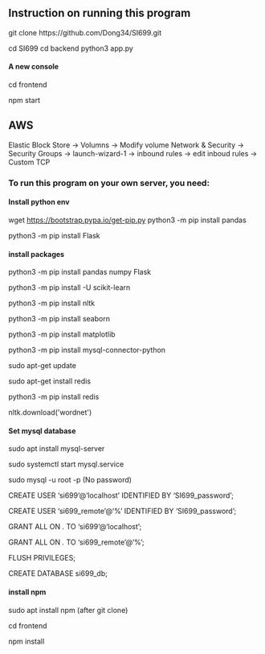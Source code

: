 <h2> Instruction on running this program </h2>
git clone https://github.com/Dong34/SI699.git

cd SI699
cd backend
python3 app.py

<h4> A new console </h4>

cd frontend

npm start

<h2>AWS</h2>
Elastic Block Store -> Volumns -> Modify volume
Network & Security -> Security Groups -> launch-wizard-1 -> inbound rules -> edit inboud rules -> Custom TCP


<h3> To run this program on your own server, you need: </h3>

<h4>Install python env</h4>

wget https://bootstrap.pypa.io/get-pip.py
python3 -m pip install pandas

python3 -m pip install Flask

<h4>install packages</h4>
python3 -m pip install pandas numpy Flask 

python3 -m pip install -U scikit-learn

python3 -m pip install nltk

python3 -m pip install seaborn

python3 -m pip install matplotlib

python3 -m pip install mysql-connector-python 

sudo apt-get update

sudo apt-get install redis

python3 -m pip install redis

nltk.download('wordnet')

<h4>Set mysql database</h4>
sudo apt install mysql-server

sudo systemctl start mysql.service

sudo mysql -u root -p (No password)

CREATE USER ‘si699’@‘localhost’ IDENTIFIED BY ‘SI699_password’;

CREATE USER ‘si699_remote’@‘%’ IDENTIFIED BY ‘SI699_password’;

GRANT ALL ON *.* TO ‘si699’@‘localhost’;

GRANT ALL ON *.* TO ‘si699_remote’@‘%’;

FLUSH PRIVILEGES;

CREATE DATABASE si699_db;

<h4>install npm</h4>
sudo apt install npm
(after git clone)

cd frontend

npm install

